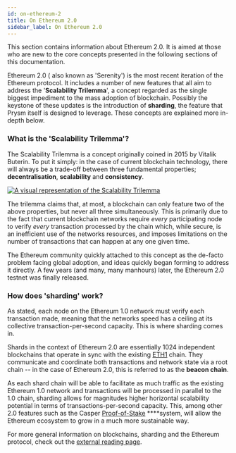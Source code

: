 ```yaml
---
id: on-ethereum-2
title: On Ethereum 2.0
sidebar_label: On Ethereum 2.0
---
```

  This section contains information about Ethereum 2.0. It is aimed at those who
  are new to the core concepts presented in the following sections of this
  documentation.

Ethereum 2.0 \( also known as 'Serenity'\) is the most recent iteration of the Ethereum protocol. It includes a number of new features that all aim to address the '**Scalability Trilemma**', a concept regarded as the single biggest impediment to the mass adoption of blockchain. Possibly the keystone of these updates is the introduction of **sharding**, the feature that Prysm itself is designed to leverage. These concepts are explained more in-depth below. 

### What is the 'Scalability Trilemma'? 

The Scalability Trilemma is a concept originally coined in 2015 by Vitalik Buterin. To put it simply: in the case of current blockchain technology, there will always be a trade-off between three fundamental properties; **decentralisation**, **scalability** and **consistency**.

[![A visual representation of the Scalability Trilemma](https://docs.ethhub.io/assets/images/dcs-triangle.png)](https://docs.ethhub.io/ethereum-roadmap/ethereum-2.0/sharding/#the-scalability-trilemma)

The trilemma claims that, at most, a blockchain can only feature two of the above properties, but never all three simultaneously. This is primarily due to the fact that current blockchain networks require _every_ participating node to verify _every_ transaction processed by the chain which, while secure, is an inefficient use of the networks resources, and imposes limitations on the number of transactions that can happen at any one given time. 

The Ethereum community quickly attached to this concept as the de-facto problem facing global adoption, and ideas quickly began forming to address it directly. A few years \(and many, many manhours\) later, the Ethereum 2.0 testnet was finally released.  

### How does 'sharding' work?

As stated, each node on the Ethereum 1.0 network must verify each transaction made, meaning that the networks speed has a ceiling at its collective transaction-per-second capacity. This is where sharding comes in. 

Shards in the context of Ethereum 2.0 are essentially 1024 independent blockchains that operate in sync with the existing [ETH1](../glossaries/terminology.md#eth1) chain. They communicate and coordinate both transactions and network state via a root chain -- in the case of Ethereum 2.0, this is referred to as the **beacon chain**.

As each shard chain will be able to facilitate as much traffic as the existing Ethereum 1.0 network and transactions will be processed in parallel to the 1.0 chain, sharding allows for magnitudes higher horizontal scalability potential in terms of transactions-per-second capacity. This, among other 2.0 features such as the Casper [Proof-of-Stake](../glossaries/terminology.md#proof-of-stake-pos) ****system, will allow the Ethereum ecosystem to grow in a much more sustainable way. 

For more general information on blockchains, sharding and the Ethereum protocol, check out the [external reading page](../getting-involved/required-reading.md).


